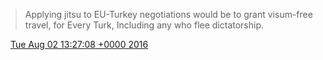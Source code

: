 > Applying jitsu to EU\-Turkey negotiations would be to grant visum\-free travel, for Every Turk, Including any who flee dictatorship\.

<img src="../../media/tweet.ico" width="12" /> [Tue Aug 02 13:27:08 +0000 2016](https://twitter.com/DromerDenker/status/760466967849467908)